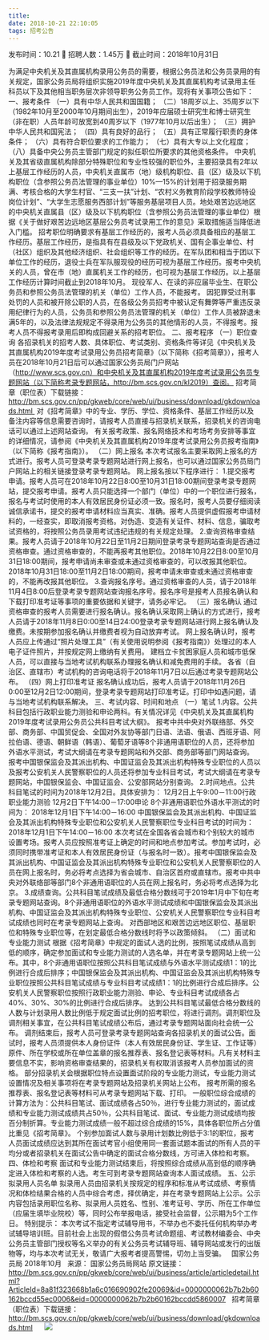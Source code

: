 ```yaml
---
title: 
date: 2018-10-21 22:10:05
tags: 招考公告
---
```

发布时间：10.21   🌟   招聘人数：1.45万   🌈   截止时间：2018年10月31日
<!-- more -->
为满足中央机关及其直属机构录用公务员的需要，根据公务员法和公务员录用的有关规定，国家公务员局将组织实施2019年度中央机关及其直属机构考试录用主任科员以下及其他相当职务层次非领导职务公务员工作。现将有关事项公告如下：
一、报考条件
（一）具有中华人民共和国国籍；
（二）18周岁以上、35周岁以下（1982年10月至2000年10月期间出生），2019年应届硕士研究生和博士研究生（非在职）人员年龄可放宽到40周岁以下（1977年10月以后出生）；
（三）拥护中华人民共和国宪法；
（四）具有良好的品行；
（五）具有正常履行职责的身体条件；
（六）具有符合职位要求的工作能力；
（七）具有大专以上文化程度；
（八）具备中央公务员主管部门规定的拟任职位所要求的其他资格条件。
中央机关及其省级直属机构除部分特殊职位和专业性较强的职位外，主要招录具有2年以上基层工作经历的人员，中央机关直属市（地）级机构职位、县（区）级及以下机构职位（含参照公务员法管理的事业单位）10%—15%的计划用于招录服务期满、考核合格的大学生村官、“三支一扶”计划、“农村义务教育阶段学校教师特设岗位计划”、“大学生志愿服务西部计划”等服务基层项目人员。地处艰苦边远地区的中央机关直属县（区）级及以下机构职位（含参照公务员法管理的事业单位）根据《关于做好艰苦边远地区基层公务员考试录用工作的意见》采取措施适当降低进入门槛。
招考职位明确要求有基层工作经历的，报考人员必须具备相应的基层工作经历。基层工作经历，是指具有在县级及以下党政机关、国有企事业单位、村（社区）组织及其他经济组织、社会组织等工作的经历。在军队团和相当于团以下单位工作的经历，退役士兵在军队服现役的经历可视为基层工作经历。报考中央机关的人员，曾在市（地）直属机关工作的经历，也可视为基层工作经历。以上基层工作经历计算时间截止到2018年10月。
现役军人、在读的非应届毕业生、在职公务员和参照公务员法管理的机关（单位）工作人员，不能报考。
因犯罪受过刑事处罚的人员和被开除公职的人员，在各级公务员招考中被认定有舞弊等严重违反录用纪律行为的人员，公务员和参照公务员法管理的机关（单位）工作人员被辞退未满5年的，以及法律法规规定不得录用为公务员的其他情形的人员，不得报考。报考人员不得报考录用后即构成回避关系的招考职位。
二、报考程序
（一）职位查询
各招录机关的招考人数、具体职位、考试类别、资格条件等详见《中央机关及其直属机构2019年度考试录用公务员招考简章》（以下简称《招考简章》），报考人员在2018年10月21日后可以通过国家公务员局门户网站（http://www.scs.gov.cn）和中央机关及其直属机构2019年度考试录用公务员专题网站（以下简称考录专题网站，http://bm.scs.gov.cn/kl2019）查阅。
招考简章（职位表）下载链接：
http://bm.scs.gov.cn/pp/gkweb/core/web/ui/business/download/gkdownloads.html 
对《招考简章》中的专业、学历、学位、资格条件、基层工作经历以及备注内容等信息需要咨询时，请报考人员直接与招录机关联系，招录机关的咨询电话可以通过上述网站查询。
有关报考政策、报名网络技术和考场考务安排等事宜的详细情况，请参阅《中央机关及其直属机构2019年度考试录用公务员报考指南》（以下简称《报考指南》）。
（二）网上报名
本次考试报名主要采取网上报名的方式进行。报考人员可登录考录专题网站进行网上报名，也可以通过国家公务员局门户网站上的相关链接登录考录专题网站。
网上报名按以下程序进行：
1.提交报考申请。报考人员可在2018年10月22日8:00至10月31日18:00期间登录考录专题网站，提交报考申请。报考人员只能选择一个部门（单位）中的一个职位进行报名，报名与考试时使用的本人有效居民身份证必须一致。报名时，报考人员要仔细阅读诚信承诺书，提交的报考申请材料应当真实、准确。报考人员提供虚假报考申请材料的，一经查实，即取消报考资格。对伪造、变造有关证件、材料、信息，骗取考试资格的，将按照公务员录用考试违纪违规的有关规定处理。
2.查询资格审查结果。报考人员请于2018年10月22日至11月2日期间登录考录专题网站查询是否通过资格审查。通过资格审查的，不能再报考其他职位。2018年10月22日8:00至10月31日18:00期间，报考申请尚未审查或未通过资格审查的，可以改报其他职位。2018年10月31日18:00至11月2日18:00期间，报考申请未审查或未通过资格审查的，不能再改报其他职位。
3.查询报名序号。通过资格审查的人员，请于2018年11月4日8:00后登录考录专题网站查询报名序号。报名序号是报考人员报名确认和下载打印准考证等事项的重要依据和关键字，请务必牢记。
（三）报名确认
通过资格审查的报考人员需要进行报名确认。报名确认采取网上确认的方式进行，报考人员请于2018年11月8日0:00至14日24:00登录考录专题网站进行网上报名确认及缴费。未按期参加报名确认并缴费者视为自动放弃考试。
网上报名确认时，报考人员应上传通过“照片处理工具”（有关使用说明参阅《报考指南》）处理过的本人电子证件照片，并按规定网上缴纳有关费用。
建档立卡贫困家庭人员和城市低保人员，可以直接与当地考试机构联系办理报名确认和减免费用的手续。
各省（自治区、直辖市）考试机构的咨询电话将于2018年11月7日以后通过考录专题网站公布。
（四）网上打印准考证
报名确认成功后，报考人员请于2018年11月26日0:00至12月2日12:00期间，登录考录专题网站打印准考证。打印中如遇问题，请与当地考试机构联系解决。
三、考试内容、时间和地点
（一）笔试
1.内容。公共科目包括行政职业能力测验和申论两科。有关情况详见《中央机关及其直属机构2019年度考试录用公务员公共科目考试大纲》。
报考中共中央对外联络部、外交部、商务部、中国贸促会、全国对外友协等部门日语、法语、俄语、西班牙语、阿拉伯语、德语、朝鲜语（韩语）、葡萄牙语等8个非通用语职位的人员，还将参加外语水平测试，考试大纲请在考录专题网站和外交部、商务部等部门网站查询。
报考中国银保监会及其派出机构、中国证监会及其派出机构特殊专业职位的人员以及报考公安机关人民警察职位的人员还将参加专业科目考试，考试大纲请在考录专题网站，中国银保监会、中国证监会、公安部网站分别查询。
2.时间地点。公共科目笔试的时间为2018年12月2日。具体安排为：
12月2日上午9:00－11:00行政职业能力测验
12月2日下午14:00－17:00申论
8个非通用语职位外语水平测试的时间为：
2018年12月1日下午14:00－16:00
中国银保监会及其派出机构、中国证监会及其派出机构特殊专业职位和公安机关人民警察职位专业科目考试的时间为：
2018年12月1日下午14:00－16:00
本次考试在全国各省会城市和个别较大的城市设置考场。报考人员应按照准考证上确定的时间和地点参加考试。参加考试时，必须同时携带准考证和本人有效居民身份证（与报名时一致）。报考中国银保监会及其派出机构、中国证监会及其派出机构特殊专业职位和公安机关人民警察职位的人员在网上报名时，务必将考点选择为省会城市、自治区首府或直辖市。报考中共中央对外联络部等部门8个非通用语职位的人员在网上报名时，务必将考点选择为北京。
3.成绩查询。公共科目笔试成绩及最低合格分数线可于2019年1月中下旬在考录专题网站查询。8个非通用语职位的外语水平测试成绩和中国银保监会及其派出机构、中国证监会及其派出机构特殊专业职位、公安机关人民警察职位专业科目考试成绩也同时在考录专题网站上查询。
对西部地区和艰苦边远地区职位、基层职位和特殊专业职位等，在划定最低合格分数线时将予以政策倾斜。
（二）面试和专业能力测试
根据《招考简章》中规定的面试人选的比例，按照笔试成绩从高到低的顺序，确定参加面试和专业能力测试的人选名单，并在考录专题网站上统一公布。其中，8个非通用语职位按照公共科目笔试成绩与外语水平测试成绩1：1的比例进行合成后排序；中国银保监会及其派出机构、中国证监会及其派出机构特殊专业职位按照公共科目笔试成绩与专业科目考试成绩1：1的比例进行合成后排序。公安机关人民警察职位按照行政职业能力测验、申论、专业科目考试成绩各占40%、30%、30%的比例进行合成后排序。
达到公共科目笔试最低合格分数线的人数与计划录用人数比例低于规定面试比例的招考职位，将进行调剂。调剂职位及调剂相关事宜，在公共科目笔试成绩公布后，通过考录专题网站面向社会统一公布。
调剂结束后，报考人员可登录考录专题网站查询各招录机关的面试公告。面试时，报考人员须提供本人身份证件（本人有效居民身份证、学生证、工作证等）原件、所在学校或所在单位盖章的报名推荐表、报名登记表等材料。凡有关材料主要信息不实，影响资格审查结果的，招录机关有权取消该报考人员参加面试的资格。
部分招录机关会根据职位特点设置面试阶段的专业能力测试，专业能力测试设置情况及相关事项将在考录专题网站及招录机关网站上公布。
报考所需的报名推荐表、报名登记表等材料可从考录专题网站下载、打印。
一般职位综合成绩的计算方法为：公共科目笔试、面试成绩各占50％，进行专业能力测试的，面试成绩和专业能力测试成绩共占50％，公共科目笔试、面试、专业能力测试成绩均按百分制折算。专业能力测试成绩一般不超过综合成绩的15%，具体各职位所占分值比重见《招考简章》。
个别参加面试人数与录用计划数比例低于3:1的职位，报考人员面试成绩应达到其所在面试考官小组使用同一套面试题本面试的所有人员的平均分或者招录机关在面试公告中确定的面试合格分数线，方可进入体检和考察。
四、体检和考察
面试和专业能力测试结束后，将按照综合成绩从高到低的顺序确定进入体检和考察的人选。考生可到考录专题网站查询本人面试成绩。
五、公示拟录用人员名单
拟录用人员由招录机关按规定的程序和标准从考试成绩、考察情况和体检结果合格的人员中综合考虑，择优确定，并在考录专题网站上公示。公示内容包括录用职位名称、拟录用人员姓名、性别、准考证号、学历、所在工作单位（应届生填毕业院校）等，同时公布举报电话，接受社会监督，公示期为5个工作日。
特别提示：
本次考试不指定考试辅导用书，不举办也不委托任何机构举办考试辅导培训班。目前社会上出现的假借公务员考试命题组、考试教材编委会、中央公务员主管部门授权等名义举办的有关公务员考试辅导班、辅导网站或发行的出版物等，均与本次考试无关，敬请广大报考者提高警惕，切勿上当受骗。
 
国家公务员局
2018年10月
 
来源：
国家公务员局网站
原文链接：
http://bm.scs.gov.cn/pp/gkweb/core/web/ui/business/article/articledetail.html?ArticleId=8a81f323668b1a6c016690902fe20069&id=0000000062b7b2b60162bccd55ec0006&eid=0000000062b7b2b60162bccdd5860007
 
招考简章（职位表）下载链接：
http://bm.scs.gov.cn/pp/gkweb/core/web/ui/business/download/gkdownloads.html
 
 
 ![](https://cdn.weiweiblog.cn/20181015134814.png)